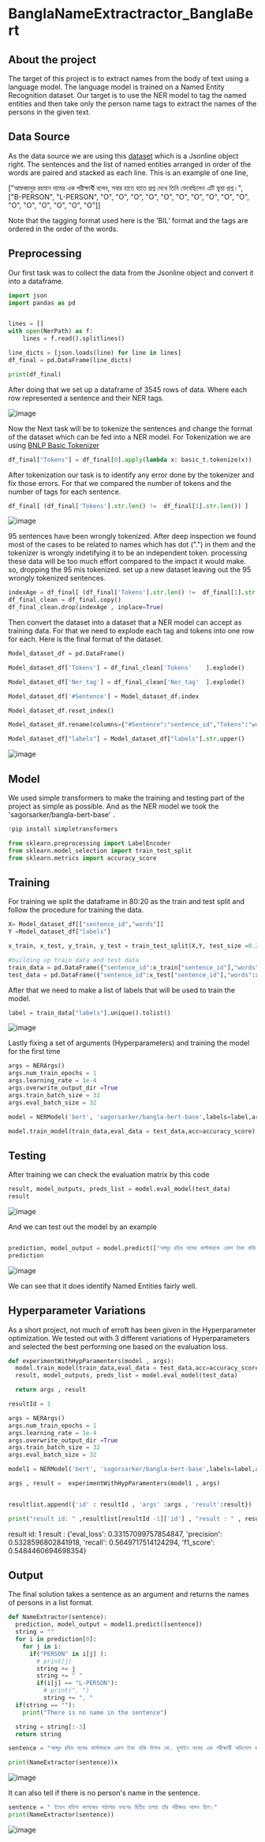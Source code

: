 # BanglaNameExtractractor_BanglaBert
## About the project
The target of this project is to extract names from the body of text using a language model. The language model is trained on a Named Entity Recognition dataset. Our target is to use the NER model to tag the named entities and then take only the person name tags to extract the names of the persons in the given text.

## Data Source
As the data source we are using this [dataset](https://raw.githubusercontent.com/banglakit/bengali-ner-data/master/main.jsonl) which is a Jsonline object right. The sentences and the list of named entities arranged in order of the words are paired and stacked as each line. This is an example of one line, 

["আফজালুর রহমান নামের এক পরীক্ষার্থী বলেন, সবার হাতে হাতে প্রশ্ন দেখে তিনি ভেবেছিলেন এটি ভুয়া প্রশ্ন।", ["B-PERSON", "L-PERSON", "O", "O", "O", "O", "O", "O", "O", "O", "O", "O", "O", "O", "O", "O", "O", "O"]]

Note that the tagging format used here is the ‘BIL’ format and the tags are ordered in the order of the words.

## Preprocessing

Our first task was to collect the data from the Jsonline object and convert it into a  dataframe.

```python
import json
import pandas as pd


lines = []
with open(NerPath) as f:
    lines = f.read().splitlines()

line_dicts = [json.loads(line) for line in lines]
df_final = pd.DataFrame(line_dicts)

print(df_final)
```

After doing that we set up a dataframe of 3545 rows of data. Where each row represented a sentence and their NER tags. 

![image](https://github.com/ashrafulhaqove/BanglaNameExtractractor_BanglaBert/assets/30887866/54b8a118-b6a0-462b-af05-06652e529032)


Now the Next task will be to tokenize the sentences and change the format of the dataset which can be fed into a NER model. For Tokenization we are using [BNLP Basic Tokenizer](https://github.com/sagorbrur/bnlp/blob/main/docs/README.md#basic-tokenizer) 
```python
df_final["Tokens"] = df_final[0].apply(lambda x: basic_t.tokenize(x))
```

After tokenization our task is to identify any error done by the tokenizer and fix those errors. For that we compared the number of tokens and the number of tags for each sentence. 
```python
df_final[ (df_final['Tokens'].str.len() !=  df_final[1].str.len()) ]
```

![image](https://github.com/ashrafulhaqove/BanglaNameExtractractor_BanglaBert/assets/30887866/937cabe6-b886-42d8-9745-8de0f7c58bf7)

95 sentences have been wrongly tokenized. After deep inspection we found most of the cases to be related to names which has dot (".") in them and the tokenizer is wrongly indetifying it to be an independent token.
processing these data will be too much effort compared to the impact it would make. so, dropping the 95 mis tokenized. set up a new dataset leaving out the 95 wrongly tokenized sentences.
```python
indexAge = df_final[ (df_final['Tokens'].str.len() !=  df_final[1].str.len()) ].index
df_final_clean = df_final.copy()
df_final_clean.drop(indexAge , inplace=True)
```
Then convert the dataset into a dataset that a NER model can accept as training data. For that we need to explode each tag and tokens into one row for each. Here is the final format of the dataset. 

```python
Model_dataset_df = pd.DataFrame()

Model_dataset_df['Tokens'] = df_final_clean['Tokens'	].explode()

Model_dataset_df['Ner_tag'] = df_final_clean['Ner_tag'	].explode()

Model_dataset_df['#Sentence'] = Model_dataset_df.index

Model_dataset_df.reset_index()

Model_dataset_df.rename(columns={"#Sentence":"sentence_id","Tokens":"words","Ner_tag":"labels"}, inplace =True)

Model_dataset_df["labels"] = Model_dataset_df["labels"].str.upper()

```
![image](https://github.com/ashrafulhaqove/BanglaNameExtractractor_BanglaBert/assets/30887866/09654950-ea50-4906-8f85-b15445dad50e)



## Model
We used simple transformers to make the training and testing part of the project as simple as possible. And as the NER model we took the 'sagorsarker/bangla-bert-base' .

```python
!pip install simpletransformers
```

```python
from sklearn.preprocessing import LabelEncoder
from sklearn.model_selection import train_test_split
from sklearn.metrics import accuracy_score
```




## Training
For training we split the dataframe in 80:20 as the train and test split and follow the procedure for training the data. 
```python
X= Model_dataset_df[["sentence_id","words"]]
Y =Model_dataset_df["labels"]

x_train, x_test, y_train, y_test = train_test_split(X,Y, test_size =0.2)

#building up train data and test data
train_data = pd.DataFrame({"sentence_id":x_train["sentence_id"],"words":x_train["words"],"labels":y_train})
test_data = pd.DataFrame({"sentence_id":x_test["sentence_id"],"words":x_test["words"],"labels":y_test})
```
After that we need to make a list of labels that will be used to train the model. 

```python
label = train_data["labels"].unique().tolist()
```
![image](https://github.com/ashrafulhaqove/BanglaNameExtractractor_BanglaBert/assets/30887866/565c0e51-2fa0-4a5d-87b6-01578a1ac59b)

Lastly fixing a set of arguments (Hyperparameters) and training the model for the first time 

```python
args = NERArgs()
args.num_train_epochs = 1
args.learning_rate = 1e-4
args.overwrite_output_dir =True
args.train_batch_size = 32
args.eval_batch_size = 32
```
```python
model = NERModel('bert', 'sagorsarker/bangla-bert-base',labels=label,args =args)
```

```python
model.train_model(train_data,eval_data = test_data,acc=accuracy_score)

```

## Testing

After training we can check the evaluation matrix by this code 
```python
result, model_outputs, preds_list = model.eval_model(test_data)
result
```
![image](https://github.com/ashrafulhaqove/BanglaNameExtractractor_BanglaBert/assets/30887866/24207fd1-dc18-4cb5-af93-3396bbd92fdf)


And we can test out the model by an example 
```python

prediction, model_output = model.predict(["আব্দুর রহিম নামের কাস্টমারকে একশ টাকা বাকি দিলাম"])
prediction
```
![image](https://github.com/ashrafulhaqove/BanglaNameExtractractor_BanglaBert/assets/30887866/e760b4dd-73fa-4b5c-b814-9ff73e31d20c)


We can see that it does identify Named Entities fairly well.

## Hyperparameter Variations
As a short project, not much of erroft has been given in the Hyperparameter optimization. We tested out with 3 different variations of Hyperparameters and selected the best performing one based on the evaluation loss. 

```python
def experimentWithHypParamenters(model , args):
  model.train_model(train_data,eval_data = test_data,acc=accuracy_score)
  result, model_outputs, preds_list = model.eval_model(test_data)

  return args , result
```


```python
resultId = 1

args = NERArgs()
args.num_train_epochs = 1
args.learning_rate = 1e-4
args.overwrite_output_dir =True
args.train_batch_size = 32
args.eval_batch_size = 32

model1 = NERModel('bert', 'sagorsarker/bangla-bert-base',labels=label,args =args)

args , result =  experimentWithHypParamenters(model1 , args)


resultlist.append({'id' : resultId , 'args' :args , 'result':result})

```
```python
print("result id: " ,resultlist[resultId -1]['id'] , "result : " , resultlist[resultId - 1]['result'] )
```

result id:  1 result :  {'eval_loss': 0.33157099757854847, 'precision': 0.5328596802841918, 'recall': 0.5649717514124294, 'f1_score': 0.5484460694698354}



## Output
The final solution takes a sentence as an argument and returns the names of persons in a list format.

```python
def NameExtractor(sentence):
  prediction, model_output = model1.predict([sentence])
  string = ""
  for i in prediction[0]:
    for j in i:
      if("PERSON" in i[j] ):
        # print(j)
        string += j
        string += " "
        if(i[j] == "L-PERSON"):
          # print(", ")
          string += ", "
  if(string == ""):
    print("There is no name in the sentence")

  string = string[:-3]
  return string
```
```python
sentence = "আব্দুর রহিম নামের কাস্টমারকে একশ টাকা বাকি দিলাম মো. হুসাইন নামের এক পরীক্ষার্থী অভিযোগ করেন"

print(NameExtractor(sentence))x
```
![image](https://github.com/ashrafulhaqove/BanglaNameExtractractor_BanglaBert/assets/30887866/887fc96f-ad79-4b7b-a122-5e5350214e93)



It can also tell if there is no person's name in the sentence. 

```python
sentence = " ইডেন মহিলা কলেজের পাঠাগার ভবনের দ্বিতীয় তলায় তাঁর পরীক্ষার আসন ছিল।"
print(NameExtractor(sentence))
```

![image](https://github.com/ashrafulhaqove/BanglaNameExtractractor_BanglaBert/assets/30887866/1a1235d1-0746-44c8-97d9-bb0e07c0f14d)




